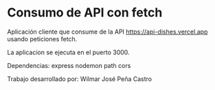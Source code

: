 # Consumo de API con fetch
Aplicación cliente que consume de la API https://api-dishes.vercel.app usando peticiones fetch.

La aplicacion se ejecuta en el puerto 3000.

Dependencias:
express
nodemon
path
cors

Trabajo desarrollado por:
Wilmar José Peña Castro